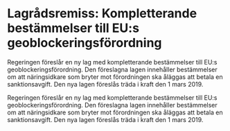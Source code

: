 # Lagrådsremiss: Kompletterande bestämmelser till EU:s geoblockeringsförordning

Regeringen föreslår en ny lag med kompletterande bestämmelser till EU:s geoblockeringsförordning. Den föreslagna lagen innehåller bestämmelser om att näringsidkare som bryter mot förordningen ska åläggas att betala en sanktionsavgift. Den nya lagen föreslås träda i kraft den 1 mars 2019.

Regeringen föreslår en ny lag med kompletterande bestämmelser till EU:s geoblockeringsförordning. Den föreslagna lagen innehåller bestämmelser om att näringsidkare som bryter mot förordningen ska åläggas att betala en sanktionsavgift. Den nya lagen föreslås träda i kraft den 1 mars 2019.
